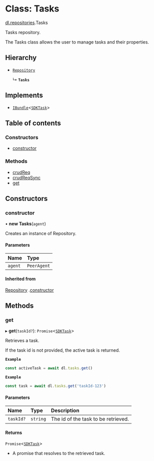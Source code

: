 # Class: Tasks

[dl.repositories](./index.md).Tasks

Tasks repository.

The Tasks class allows the user to manage tasks and their properties.

## Hierarchy

- [`Repository`](appLib_SDKDrivers_xFrameDriver_repository.Repository.md)

  ↳ **`Tasks`**

## Implements

- [`IBundle`](../interfaces/sdkApi_interfaces_bundles.IBundle.md)<[`SDKTask`](sdkApi_interfaces_entities_iTask.SDKTask.md)>

## Table of contents

### Constructors

- [constructor](appLib_SDKDrivers_xFrameDriver_tasks.Tasks.md#constructor)

### Methods

- [crudReq](appLib_SDKDrivers_xFrameDriver_tasks.Tasks.md#crudreq)
- [crudReqSync](appLib_SDKDrivers_xFrameDriver_tasks.Tasks.md#crudreqsync)
- [get](appLib_SDKDrivers_xFrameDriver_tasks.Tasks.md#get)

## Constructors

### constructor

• **new Tasks**(`agent`)

Creates an instance of Repository.

#### Parameters

| Name | Type |
| :------ | :------ |
| `agent` | `PeerAgent` |

#### Inherited from

[Repository](appLib_SDKDrivers_xFrameDriver_repository.Repository.md)
.[constructor](appLib_SDKDrivers_xFrameDriver_repository.Repository.md#constructor)

## Methods

### get

▸ **get**(`taskId?`): `Promise`<[`SDKTask`](sdkApi_interfaces_entities_iTask.SDKTask.md)>

Retrieves a task.

If the task id is not provided, the active task is returned.

**`Example`**

```ts
const activeTask = await dl.tasks.get()
```

**`Example`**

```ts
const task = await dl.tasks.get('taskId-123')
```

#### Parameters

| Name | Type | Description |
| :------ | :------ | :------ |
| `taskId?` | `string` | The id of the task to be retrieved. |

#### Returns

`Promise`<[`SDKTask`](sdkApi_interfaces_entities_iTask.SDKTask.md)>

- A promise that resolves to the retrieved task.

